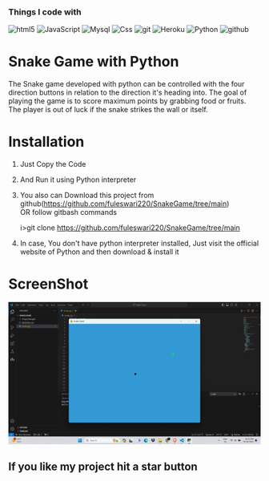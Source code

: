 

<h3>Things I code with</h3>
<p>
  <img alt="html5" src="https://img.shields.io/badge/-HTML5-E34F26?style=flat-square&logo=html5&logoColor=white" />
  <img alt="JavaScript" src="https://img.shields.io/badge/JavaScript-323330?style=flat-square&logo=javascript&logoColor=F7DF1E" />
  <img alt="Mysql" src="https://img.shields.io/badge/MySQL-00000F?style=flat-square&logo=mysql&logoColor=white" />
  <img alt="Css" src="https://img.shields.io/badge/CSS-239120?&style=flat-square&logo=css3&logoColor=white" />
  <img alt="git" src="https://img.shields.io/badge/-Git-F05032?style=flat-square&logo=git&logoColor=white" />
  <img alt="Heroku" src="https://img.shields.io/badge/-Heroku-430098?style=flat-square&logo=heroku&logoColor=white" />
  <img alt="Python" src="https://img.shields.io/badge/Python-3.9-3776AB.svg?style=flat&logo=python&logoColor=white" />
  <img alt="github" src="https://img.shields.io/badge/GitHub-181717.svg?style=flat&logo=github" />
</p>


# Snake Game with Python
The Snake game developed with python can be controlled with the four direction buttons in relation to the direction it's heading into. The goal of playing the game is to score maximum points by grabbing food or fruits. The player is out of luck if the snake strikes the wall or itself.

# Installation

1. Just Copy the Code

2. And Run it using Python interpreter

3. You also can Download this project from github(https://github.com/fuleswari220/SnakeGame/tree/main)  
    OR follow gitbash commands
    
    i>git clone https://github.com/fuleswari220/SnakeGame/tree/main
    
4. In case, You don't have python interpreter installed, Just visit the official website of Python and then download & install it







# ScreenShot
![Image of adduser](https://github.com/fuleswari220/SnakeGame/blob/main/ProjectSample/1.png)

##  If you like my project hit a star button
